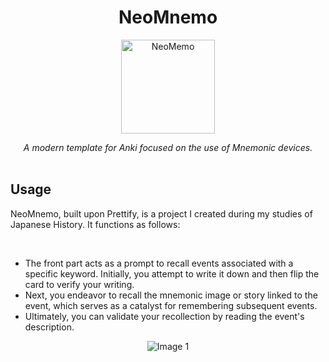 <h1 align="center">
	NeoMnemo
</h1>

<p align="center">
  <img src="https://github.com/riceset/NeoMnemo/assets/48802655/83c1d1d4-94a4-424b-af1b-ade40e28d4a9" alt="NeoMemo" width="150" height="150"/>
</p>

<div align="center">
<i>A modern template for Anki focused on the use of Mnemonic devices.</i>
</div>

<br>

<h2>Usage</h2>

<p>NeoMnemo, built upon Prettify, is a project I created during my studies of Japanese History. It functions as follows:</p><br>

- The front part acts as a prompt to recall events associated with a specific keyword. Initially, you attempt to write it down and then flip the card to verify your writing.
- Next, you endeavor to recall the mnemonic image or story linked to the event, which serves as a catalyst for remembering subsequent events.
- Ultimately, you can validate your recollection by reading the event's description.

<div align="center">
  <img src="https://github.com/riceset/NeoMnemo/assets/48802655/159edce4-5d57-40e9-8bdc-d24ffcfe08cd" alt="Image 1"/>
</div>
